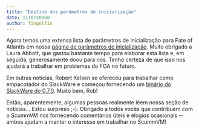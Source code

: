 ```yaml
---
title: "Destino dos parâmetros de inicialização"
date: 1110720960
author: fingolfin
---
```


Agora temos uma extensa lista de parâmetros de inicialização para Fate of Atlantis em nossa [página de parâmetros de inicialização](http://www.scummvm.org/documentation.php?view=bootparam). Muito obrigado a Laura Abbott, que gastou bastante tempo para elaborar esta lista e, em seguida, generosamente doou para nós. Tenho certeza de que isso nos ajudará a trabalhar em problemas do FOA no futuro.

Em outras notícias, Robert Kelsen se ofereceu para trabalhar como empacotador do SlackWare e começou fornecendo um [binário do SlackWare do 0.7.0](/frs/scummvm/0.7.0/scummvm-0.7.0-slack-i486-1.tgz). Muito bem, Rob!

Então, aparentemente, algumas pessoas realmente lêem nossa seção de notícias... Estou surpreso ;-). Obrigado a todos vocês que contribuem com o ScummVM nos fornecendo comentários úteis e elogios ocasionais -- ambos ajudam a manter o interesse em trabalhar no ScummVM!
